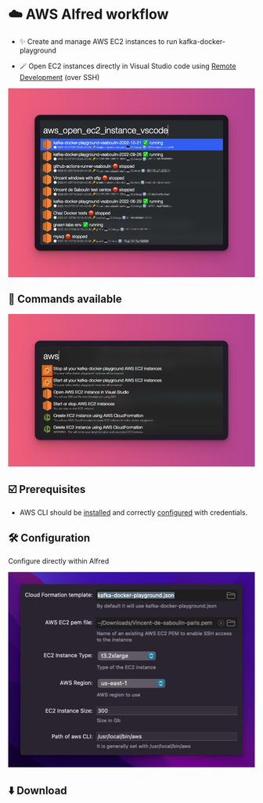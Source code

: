 # ☁️ AWS Alfred workflow

* ✨ Create and manage AWS EC2 instances to run kafka-docker-playground

* 🪄 Open EC2 instances directly in Visual Studio code using [Remote Development](https://code.visualstudio.com/docs/remote/ssh) (over SSH)

![Example](example.png)

## 🎯 Commands available

![Example](commands.png)

## ☑️ Prerequisites

* AWS CLI should be [installed](https://docs.aws.amazon.com/cli/latest/userguide/getting-started-install.html) and correctly [configured](https://docs.aws.amazon.com/cli/latest/userguide/getting-started-prereqs.html) with credentials.

## 🛠 Configuration

Configure directly within Alfred

![Example](config.png)

## ⬇️ Download 